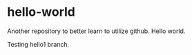 # hello-world
Another repository to better learn to utilize github. Hello world.

Testing hello1 branch.
